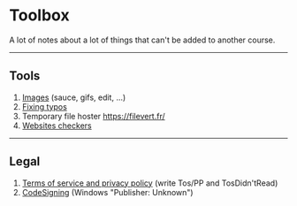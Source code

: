 # Toolbox

A lot of notes about a lot of things that can't be added to 
another course.

<hr class="sr">

## Tools

1. [Images](images/index.md) (sauce, gifs, edit, ...)
2. [Fixing typos](writting/index.md)
3. Temporary file hoster <https://filevert.fr/>
4. [Websites checkers](website/checkers.md)

<hr class="sl">

## Legal

1. [Terms of service and privacy policy](tos/index.md) (write Tos/PP and TosDidn'tRead)
2. [CodeSigning](codesigning/index.md) (Windows "Publisher: Unknown")